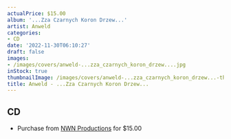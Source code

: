 ```yaml
---
actualPrice: $15.00
album: '...Zza Czarnych Koron Drzew...'
artist: Anweld
categories:
- CD
date: '2022-11-30T06:10:27'
draft: false
images:
- /images/covers/anweld-...zza_czarnych_koron_drzew....jpg
inStock: true
thumbnailImage: /images/covers/anweld-...zza_czarnych_koron_drzew...-thumb.jpg
title: Anweld - ...Zza Czarnych Koron Drzew...
---
```


## CD
* Purchase from [NWN Productions](http://shop.nwnprod.com/index.php?route=product/product&path=93&product_id=20335&sort=pd.name&order=ASC) for $15.00

